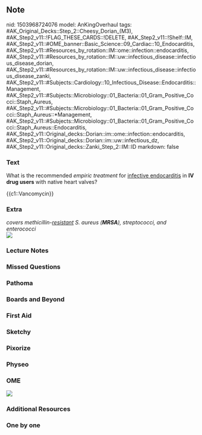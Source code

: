 ## Note
nid: 1503968724076
model: AnKingOverhaul
tags: #AK_Original_Decks::Step_2::Cheesy_Dorian_(M3), #AK_Step2_v11::!FLAG_THESE_CARDS::!DELETE, #AK_Step2_v11::!Shelf::IM, #AK_Step2_v11::#OME_banner::Basic_Science::09_Cardiac::10_Endocarditis, #AK_Step2_v11::#Resources_by_rotation::IM::ome::infection::endocarditis, #AK_Step2_v11::#Resources_by_rotation::IM::uw::infectious_disease::infectious_disease_dorian, #AK_Step2_v11::#Resources_by_rotation::IM::uw::infectious_disease::infectious_disease_zanki, #AK_Step2_v11::#Subjects::Cardiology::10_Infectious_Disease::Endocarditis::Management, #AK_Step2_v11::#Subjects::Microbiology::01_Bacteria::01_Gram_Positive_Cocci::Staph_Aureus, #AK_Step2_v11::#Subjects::Microbiology::01_Bacteria::01_Gram_Positive_Cocci::Staph_Aureus::*Management, #AK_Step2_v11::#Subjects::Microbiology::01_Bacteria::01_Gram_Positive_Cocci::Staph_Aureus::Endocarditis, #AK_Step2_v11::Original_decks::Dorian::im::ome::infection::endocarditis, #AK_Step2_v11::Original_decks::Dorian::im::uw::infectious_dz, #AK_Step2_v11::Original_decks::Zanki_Step_2::IM::ID
markdown: false

### Text
What is the recommended <i>empiric treatment</i> for <u>infective
endocarditis</u> in <b>IV drug users</b> with native heart valves?
<div>
  {{c1::Vancomycin}}
</div>

### Extra
<div>
  <i>covers methicillin-<u>resistant</u> S. aureus (<b>MRSA</b>),
  streptococci, and enterococci</i>
</div><img src="woo%20(1).png">

### Lecture Notes


### Missed Questions


### Pathoma


### Boards and Beyond


### First Aid


### Sketchy


### Pixorize


### Physeo


### OME
<div class="ome-widget">
  <a href=
  "https://onlinemeded.org/spa/cardiac/endocarditis/acquire?ref=anki">
  <img src="_OME_AnkiFlashcards_Lesson_5.png"></a>
</div>

### Additional Resources


### One by one

